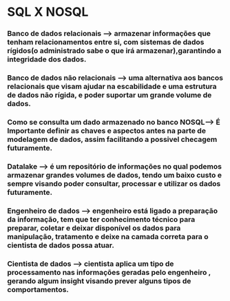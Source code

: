 # SQL X NOSQL

### Banco de dados relacionais --> armazenar informações que tenham relacionamentos entre si, com sistemas de dados rígidos(o administrado sabe o que irá armazenar),garantindo a integridade dos dados.

### Banco de dados não relacionais --> uma alternativa aos bancos relacionais que visam ajudar na escabilidade e uma estrutura de dados não rígida, e poder suportar um grande volume de dados.

### Como se consulta um dado armazenado no banco NOSQL--> É Importante definir as chaves e aspectos antes na parte de modelagem de dados, assim facilitando a possivel checagem futuramente.

### Datalake --> é um repositório de informações no qual podemos armazenar grandes volumes de dados, tendo um baixo custo e  sempre visando poder consultar, processar e utilizar os dados futuramente.

### Engenheiro de dados -->  engenheiro está ligado a preparação da informação, tem que ter conhecimento técnico para preparar, coletar e deixar disponível os dados para manipulação, tratamento e deixe na camada correta para o cientista de dados possa atuar.

### Cientista de dados -->  cientista aplica um tipo de processamento nas informações geradas pelo engenheiro , gerando algum insight visando prever alguns tipos de comportamentos.





